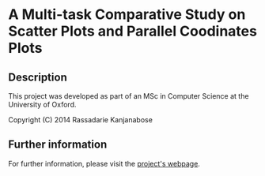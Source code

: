 A Multi-task Comparative Study on Scatter Plots and Parallel Coodinates Plots
=============================================================================

## Description

This project was developed as part of an MSc in Computer Science at the University of Oxford.

Copyright (C) 2014 Rassadarie Kanjanabose

## Further information

For further information, please visit the [project's webpage](http://www.ovii.org/sp-pcp).